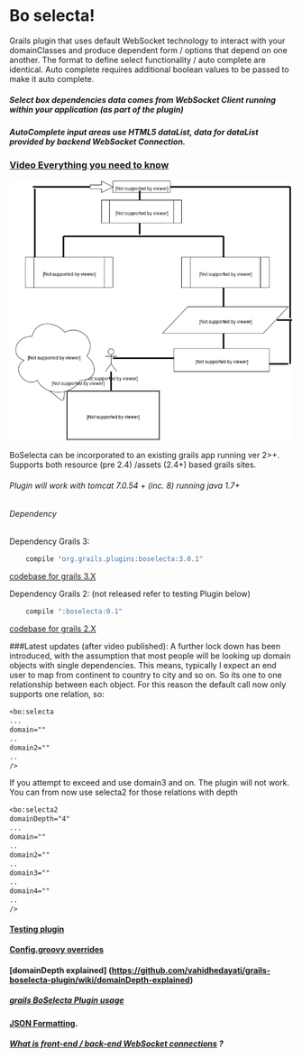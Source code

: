 Bo selecta! 
=========

Grails plugin that uses default WebSocket technology to interact with your domainClasses and produce dependent form / options that depend on one another. The format to define select functionality / auto complete are identical. Auto complete requires additional boolean values to be passed to make it auto complete.


##### Select box dependencies data comes from WebSocket Client running within your application (as part of the plugin)
##### AutoComplete input areas use HTML5 dataList, data for dataList provided by backend WebSocket Connection.
 

 ### [Video Everything you need to know ](https://www.youtube.com/watch?v=CFPe9pSFJ3g)
  
![diagram](https://raw.githubusercontent.com/vahidhedayati/grails-boselecta-plugin/grails2/documentation/boselecta.png)


 BoSelecta can be incorporated to an existing grails app running ver 2>+. Supports both resource (pre 2.4) /assets (2.4+) based grails sites.

###### Plugin will work with tomcat 7.0.54 + (inc. 8) running java 1.7+

###### Dependency

Dependency Grails 3:
```groovy
    compile "org.grails.plugins:boselecta:3.0.1"
```
[codebase for grails 3.X](https://github.com/vahidhedayati/grails-boselecta-plugin/)

     
Dependency Grails 2: (not released refer to testing Plugin below)     
```groovy
	compile ":boselecta:0.1" 
```
[codebase for grails 2.X](https://github.com/vahidhedayati/grails-boselecta-plugin/tree/grails2)

###Latest updates (after video published):
A further lock down has been introduced, with the assumption that most people will be looking up domain objects with single dependencies.
This means, typically I expect an end user to map from continent to country to city and so on. So its one to one relationship between each object. For this reason the default call now only supports one relation, so:
```gsp 
<bo:selecta
...  
domain=""
..
domain2=""
..
/>
```
If you attempt to exceed and use domain3 and on. The plugin will not work. You can from now use selecta2 for those relations with depth 
```gsp 
<bo:selecta2
domainDepth="4"
...  
domain=""
..
domain2=""
..
domain3=""
..
domain4=""
..
/>
```
 

#### [Testing plugin](https://github.com/vahidhedayati/grails-boselecta-plugin/wiki/Testing-plugin) 

#### [Config.groovy overrides](https://github.com/vahidhedayati/grails-boselecta-plugin/wiki/Config.groovy)

#### [domainDepth explained] (https://github.com/vahidhedayati/grails-boselecta-plugin/wiki/domainDepth-explained)

##### [grails BoSelecta Plugin usage](https://github.com/vahidhedayati/grails-boselecta-plugin/wiki/grails-BoSelecta-Plugin-usage)

#### [JSON Formatting](https://github.com/vahidhedayati/grails-boselecta-plugin/wiki/JSON-Formatting).

##### [What is front-end / back-end WebSocket connections](https://github.com/vahidhedayati/grails-boselecta-plugin/wiki/What-is-front-end---back-end-WebSocket-connections) ?
